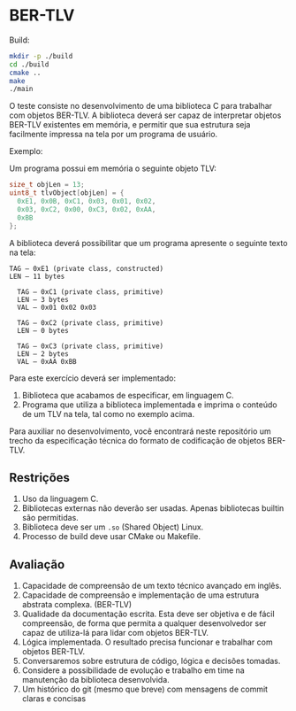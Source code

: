 # BER-TLV

Build:

```bash
mkdir -p ./build
cd ./build
cmake ..
make
./main
```

O teste consiste no desenvolvimento de uma biblioteca C para trabalhar com
objetos BER-TLV. A biblioteca deverá ser capaz de interpretar objetos BER-TLV
existentes em memória, e permitir que sua estrutura seja facilmente impressa
na tela por um programa de usuário.

Exemplo:

Um programa possui em memória o seguinte objeto TLV:

```c
size_t objLen = 13;
uint8_t tlvObject[objLen] = {
  0xE1, 0x0B, 0xC1, 0x03, 0x01, 0x02,
  0x03, 0xC2, 0x00, 0xC3, 0x02, 0xAA,
  0xBB
};
```

A biblioteca deverá possibilitar que um programa apresente o seguinte
texto na tela:

```
TAG – 0xE1 (private class, constructed)
LEN – 11 bytes

  TAG – 0xC1 (private class, primitive)
  LEN – 3 bytes
  VAL – 0x01 0x02 0x03

  TAG – 0xC2 (private class, primitive)
  LEN – 0 bytes

  TAG – 0xC3 (private class, primitive)
  LEN – 2 bytes
  VAL – 0xAA 0xBB
```

Para este exercício deverá ser implementado:

1. Biblioteca que acabamos de especificar, em linguagem C.
2. Programa que utiliza a biblioteca implementada e imprima o conteúdo de
um TLV na tela, tal como no exemplo acima.

Para auxiliar no desenvolvimento, você encontrará neste repositório um trecho
da especificação técnica do formato de codificação de objetos BER-TLV.

## Restrições

1. Uso da linguagem C.
2. Bibliotecas externas não deverão ser usadas. Apenas bibliotecas builtin são
permitidas.
3. Biblioteca deve ser um `.so` (Shared Object) Linux.
3. Processo de build deve usar CMake ou Makefile.


## Avaliação

1. Capacidade de compreensão de um texto técnico avançado em inglês.
2. Capacidade de compreensão e implementação de uma estrutura abstrata
complexa. (BER-TLV)
3. Qualidade da documentação escrita. Esta deve ser objetiva e de fácil
compreensão, de forma que permita a qualquer desenvolvedor ser capaz de
utiliza-lá para lidar com objetos BER-TLV.
4. Lógica implementada. O resultado precisa funcionar e trabalhar com
objetos BER-TLV.
5. Conversaremos sobre estrutura de código, lógica e decisões tomadas.
6. Considere a possibilidade de evolução e trabalho em time
na manutenção da biblioteca desenvolvida.
7. Um histórico do git (mesmo que breve) com mensagens de commit claras e concisas
